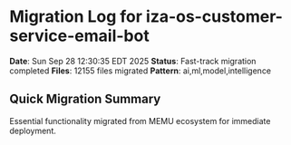 # Migration Log for iza-os-customer-service-email-bot

**Date**: Sun Sep 28 12:30:35 EDT 2025
**Status**: Fast-track migration completed
**Files**:    12155 files migrated
**Pattern**: ai,ml,model,intelligence

## Quick Migration Summary
Essential functionality migrated from MEMU ecosystem for immediate deployment.
